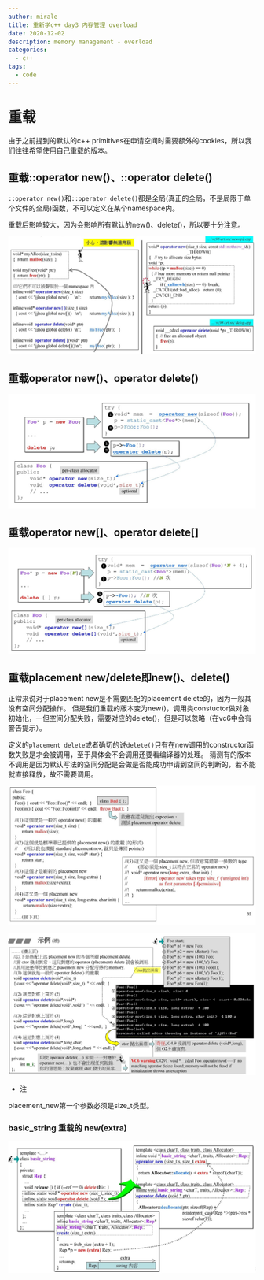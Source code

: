 ```yaml
---
author: mirale
title: 重新学c++ day3 内存管理 overload
date: 2020-12-02
description: memory management - overload
categories:
  - c++
tags:
  - code
---
```


# 重载

由于之前提到的默认的c++ primitives在申请空间时需要额外的cookies，所以我们往往希望使用自己重载的版本。

## 重载::operator new()、::operator delete()

`::operator new()`和`::operator delete()`都是全局(真正的全局，不是局限于单个文件的全局)函数，不可以定义在某个namespace内。

重载后影响较大，因为会影响所有默认的new()、delete()，所以要十分注意。

![avatar](overload_globalnew.jpg)

## 重载operator new()、operator delete()

![avatar](overload_new.jpg)

## 重载operator new[]、operator delete[]

![avatar](overload_newarray.jpg)

## 重载placement new/delete即new()、delete()

正常来说对于placement new是不需要匹配的placement delete的，因为一般其没有空间分配操作。
但是我们重载的版本变为new()，调用类constuctor做对象初始化，一但空间分配失败，需要对应的delete()，但是可以忽略（在vc6中会有警告提示）。

定义的`placement delete`或者确切的说`delete()`只有在new调用的constructor函数失败是才会被调用，至于具体会不会调用还要看编译器的处理。
猜测有的版本不调用是因为默认写法的空间分配是会做是否能成功申请到空间的判断的，若不能就直接释放，故不需要调用。

![avatar](overload_placementnew.jpg)

![avatar](overload_placementdelete.jpg)

- 注

placement_new第一个参数必须是size_t类型。

### basic_string 重载的 new(extra)

![avatar](basic_string.jpg)
